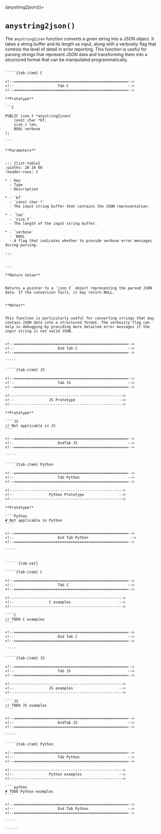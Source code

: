 <!-- ============================================================== -->
(anystring2json())=
# `anystring2json()`
<!-- ============================================================== -->


The `anystring2json` function converts a given string into a JSON object. It takes a string buffer and its length as input, along with a verbosity flag that controls the level of detail in error reporting. This function is useful for parsing strings that represent JSON data and transforming them into a structured format that can be manipulated programmatically.


<!------------------------------------------------------------>
<!--                    Prototypes                          -->
<!------------------------------------------------------------>

``````{tab-set}

`````{tab-item} C

<!--====================================================-->
<!--                    Tab C                           -->
<!--====================================================-->

**Prototype**

```C

PUBLIC json_t *anystring2json(
    const char *bf,
    size_t len,
    BOOL verbose
);

```

**Parameters**


::: {list-table}
:widths: 20 20 60
:header-rows: 1

* - Key
  - Type
  - Description

* - `bf`
  - `const char *`
  - The input string buffer that contains the JSON representation.

* - `len`
  - `size_t`
  - The length of the input string buffer.

* - `verbose`
  - `BOOL`
  - A flag that indicates whether to provide verbose error messages during parsing.

:::


---

**Return Value**


Returns a pointer to a `json_t` object representing the parsed JSON data. If the conversion fails, it may return NULL.


**Notes**


This function is particularly useful for converting strings that may contain JSON data into a structured format. The verbosity flag can help in debugging by providing more detailed error messages if the input string is not valid JSON.


<!--====================================================-->
<!--                    End Tab C                       -->
<!--====================================================-->

`````

`````{tab-item} JS

<!--====================================================-->
<!--                    Tab JS                          -->
<!--====================================================-->

<!---------------------------------------------------->
<!--                JS Prototype                    -->
<!---------------------------------------------------->

**Prototype**

````JS
// Not applicable in JS
````

<!--====================================================-->
<!--                    EndTab JS                       -->
<!--====================================================-->

`````

`````{tab-item} Python

<!--====================================================-->
<!--                    Tab Python                      -->
<!--====================================================-->

<!---------------------------------------------------->
<!--                Python Prototype                -->
<!---------------------------------------------------->

**Prototype**

````Python
# Not applicable in Python
````

<!--====================================================-->
<!--                    End Tab Python                   -->
<!--====================================================-->

`````

``````

<!------------------------------------------------------------>
<!--                    Examples                            -->
<!------------------------------------------------------------>

```````{dropdown} Examples

``````{tab-set}

`````{tab-item} C

<!--====================================================-->
<!--                    Tab C                           -->
<!--====================================================-->

<!---------------------------------------------------->
<!--                C examples                      -->
<!---------------------------------------------------->

````C
// TODO C examples
````

<!--====================================================-->
<!--                    End Tab C                       -->
<!--====================================================-->

`````

`````{tab-item} JS

<!--====================================================-->
<!--                    Tab JS                          -->
<!--====================================================-->

<!---------------------------------------------------->
<!--                JS examples                     -->
<!---------------------------------------------------->

````JS
// TODO JS examples
````

<!--====================================================-->
<!--                    EndTab JS                       -->
<!--====================================================-->

`````

`````{tab-item} Python

<!--====================================================-->
<!--                    Tab Python                      -->
<!--====================================================-->

<!---------------------------------------------------->
<!--                Python examples                 -->
<!---------------------------------------------------->

````python
# TODO Python examples
````

<!--====================================================-->
<!--                    End Tab Python                  -->
<!--====================================================-->

`````

``````

```````

